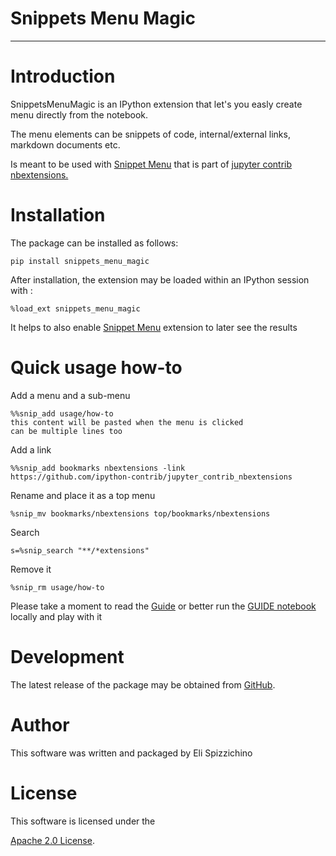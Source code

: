 
# Snippets Menu Magic
---

Introduction
===================

SnippetsMenuMagic is an IPython extension that let's you easly create menu directly from the notebook.

The menu elements can be snippets of code, internal/external links, markdown documents etc.

Is meant to be used with [Snippet Menu](https://github.com/ipython-contrib/jupyter_contrib_nbextensions/tree/master/src/jupyter_contrib_nbextensions/nbextensions/snippets_menu) that is part of [jupyter contrib nbextensions.](https://github.com/ipython-contrib/jupyter_contrib_nbextensions)

Installation
============

The package can be installed as follows:

    pip install snippets_menu_magic

After installation, the extension may be loaded within an IPython
session with :

    %load_ext snippets_menu_magic

It helps to also enable [Snippet Menu](https://github.com/ipython-contrib/jupyter_contrib_nbextensions/tree/master/src/jupyter_contrib_nbextensions/nbextensions/snippets_menu) extension to later see the results

Quick usage how-to
=============
Add a menu and a sub-menu

    %%snip_add usage/how-to
    this content will be pasted when the menu is clicked
    can be multiple lines too
Add a link

    %%snip_add bookmarks nbextensions -link
    https://github.com/ipython-contrib/jupyter_contrib_nbextensions    
Rename and place it as a top menu

    %snip_mv bookmarks/nbextensions top/bookmarks/nbextensions 
Search 

    s=%snip_search "**/*extensions"
    
Remove it

    %snip_rm usage/how-to
    
Please take a moment to read the [Guide](GUIDE.md) or better run the [GUIDE notebook](GUIDE.ipynb) locally and play with it

Development
===========

The latest release of the package may be obtained from
[GitHub](https://github.com/diramazioni/snippets_menu_magic/).

Author
======

This software was written and packaged by Eli Spizzichino

License
=======

This software is licensed under the 

[Apache 2.0
License](https://www.apache.org/licenses/LICENSE-2.0). 



